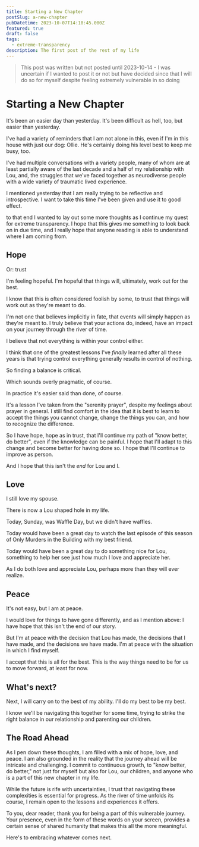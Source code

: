 ```yaml
---
title: Starting a New Chapter
postSlug: a-new-chapter
pubDatetime: 2023-10-07T14:10:45.000Z
featured: true
draft: false
tags:
  - extreme-transparency
description: The first post of the rest of my life
---
```


> This post was written but not posted until 2023-10-14 - I was uncertain if I wanted to post it or not but have decided since that I will do so for myself despite feeling extremely vulnerable in so doing

# Starting a New Chapter

It's been an easier day than yesterday. It's been difficult as hell, too, but easier than yesterday.

I've had a variety of reminders that I am not alone in this, even if I'm in this house with just our dog: Ollie. He's certainly doing his level best to keep me busy, too.

I've had multiple conversations with a variety people, many of whom are at least partially aware of the last decade and a half of my relationship with Lou, and, the struggles that we've faced together as neurodiverse people with a wide variety of traumatic lived experience.

I mentioned yesterday that I am really trying to be reflective and introspective. I want to take this time I've been given and use it to good effect.

to that end I wanted to lay out some more thoughts as I continue my quest for extreme transparency. I hope that this gives me something to look back on in due time, and I really hope that anyone reading is able to understand where I am coming from.

## Hope

Or: trust

I'm feeling hopeful. I'm hopeful that things will, ultimately, work out for the best.

I know that this is often considered foolish by some, to trust that things will work out as they're meant to do.

I'm not one that believes implicitly in fate, that events will simply happen as they're meant to. I truly believe that your actions do, indeed, have an impact on your journey through the river of time.

I believe that not everything is within your control either.

I think that one of the greatest lessons I've _finally_ learned after all these years is that trying control everything generally results in control of nothing.

So finding a balance is critical.

Which sounds overly pragmatic, of course.

In practice it's easier said than done, of course.

It's a lesson I've taken from the "serenity prayer", despite my feelings about prayer in general. I still find comfort in the idea that it is best to learn to accept the things you cannot change, change the things you can, and how to recognize the difference.

So I have hope, hope as in trust, that I'll continue my path of "know better, do better", even if the knowledge can be painful. I hope that I'll adapt to this change and become better for having done so. I hope that I'll continue to improve as person.

And I hope that this isn't the _end_ for Lou and I.

## Love

I still love my spouse.

There is now a Lou shaped hole in my life.

Today, Sunday, was Waffle Day, but we didn't have waffles.

Today would have been a great day to watch the last episode of this season of Only Murders in the Building with my best friend.

Today would have been a great day to do something nice for Lou, something to help her see just how much I love and appreciate her.

As I do both love and appreciate Lou, perhaps more than they will ever realize.

## Peace

It's not easy, but I am at peace.

I would love for things to have gone differently, and as I mention above: I have hope that this isn't the end of our story.

But I'm at peace with the decision that Lou has made, the decisions that I have made, and the decisions we have made. I'm at peace with the situation in which I find myself.

I accept that this is all for the best. This is the way things need to be for us to move forward, at least for now.

## What's next?

Next, I will carry on to the best of my ability. I'll do my best to be my best.

I know we'll be navigating this together for some time, trying to strike the right balance in our relationship and parenting our children.

## The Road Ahead

As I pen down these thoughts, I am filled with a mix of hope, love, and peace. I am also grounded in the reality that the journey ahead will be intricate and challenging. I commit to continuous growth, to "know better, do better," not just for myself but also for Lou, our children, and anyone who is a part of this new chapter in my life.

While the future is rife with uncertainties, I trust that navigating these complexities is essential for progress. As the river of time unfolds its course, I remain open to the lessons and experiences it offers.

To you, dear reader, thank you for being a part of this vulnerable journey. Your presence, even in the form of these words on your screen, provides a certain sense of shared humanity that makes this all the more meaningful.

Here's to embracing whatever comes next.
